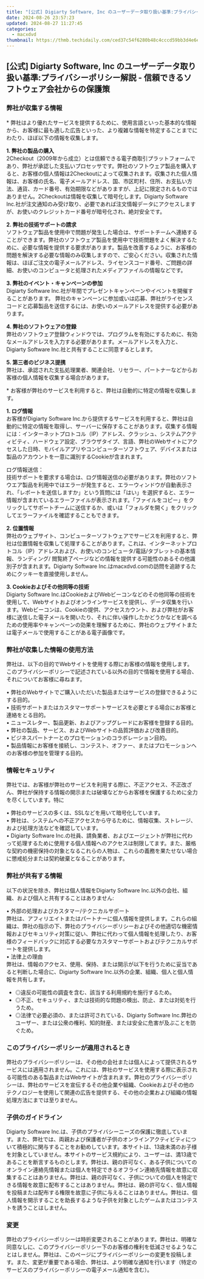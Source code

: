 ```yaml
---
title: "[公式] Digiarty Software, Inc のユーザーデータ取り扱い基準:プライバシーポリシー解説 - 信頼できるソフトウェア会社からの保護策"
date: 2024-08-26 23:57:23
updated: 2024-08-27 11:27:45
categories:
  - macxdvd
thumbnail: https://thmb.techidaily.com/ced37c54f6280b48c4cccd59bb3d4e6e75cf48a369ed52226c792a6ec4885ea2.jpg
---
```


## [公式] Digiarty Software, Inc のユーザーデータ取り扱い基準:プライバシーポリシー解説 - 信頼できるソフトウェア会社からの保護策

### **弊社が収集する情報**

\* 弊社はより優れたサービスを提供するために、使用言語といった基本的な情報から、お客様に最も適した広告といった、より複雑な情報を特定することまでにわたり、ほぼ以下の情報を収集します。

**1\. 弊社の製品の購入**  
 2Checkout（2009年から成立）とは信頼できる電子商取引プラットフォームであり、弊社が承認した支払いプロセッサです。弊社のソフトウェア製品を購入すると、お客様の個人情報は2Checkoutによって収集されます。収集された個人情報は、お客様の氏名、電子メールアドレス、国、市区町村、住所、お支払い方法、通貨、カード番号、有効期限などがありますが、上記に限定されるものではありません。2Checkoutは情報を収集して暗号化します。Digiarty Software Inc.社が注文通知のみ受け取り、必要であれば注文情報データにアクセスしますが、お使いのクレジットカード番号が暗号化され、絶対安全です。

**2\. 弊社の技術サポートの請求**   
 ソフトウェア製品を使用中で問題が発生した場合は、サポートチームへ連絡することができます。弊社のソフトウェア製品を使用中で技術問題をよく解決するために、必要な情報を提供する要求があります。製品を改善するように、お客様の問題を解決する必要な情報のみ収集しますので、ご安心ください。収集された情報は、ほぼご注文の電子メールアドレス、ライセンスコード番号、ご問題の詳細、お使いのコンピュータと処理されたメディアファイルの情報などです。

**3\. 弊社のイベント・キャンペーンの参加**  
 Digiarty Software Inc.社が年間でプレゼントキャンペーンやイベントを開催することがあります。 弊社のキャンペーンに参加或いは応募、弊社がライセンスコードと応募製品を送信するには、お使いのメールアドレスを提供する必要があります。

**4\. 弊社のソフトウェアの登録**  
 弊社のソフトウェア登録ウィンドウでは、プログラムを有効にするために、有効なメールアドレスを入力する必要があります。メールアドレスを入力と、Digiarty Software Inc.社と共有することに同意するとします。

**5\. 第三者のビジネス提携**  
 弊社は、承認された支払処理業者、関連会社、リセラー、パートナーなどからお客様の個人情報を収集する場合があります。

\* お客様が弊社のサービスを利用すると、弊社は自動的に特定の情報を収集します。

**1\. ログ情報**  
 お客様がDigiarty Software Inc.から提供するサービスを利用すると、弊社は自動的に特定の情報を取得し、サーバーに保存することがあります。収集する情報には：インターネットプロトコル（IP）アドレス、クラッシュ、システムアクティビティ、ハードウェア設定、ブラウザタイプ、言語、弊社のWebサイトにアクセスした日時、モバイルアプリやコンピューターソフトウェア、デバイスまたは製品のアカウントを一意に識別するCookieが含まれます。

ログ情報送信：  
技術サポートを要求する場合は、ログ情報送信の必要があります。弊社のソフトウエア製品を利用中ではエラーが発生すると、エラーウィンドウが自動表示され、「レポートを送信しますか」という質問には「はい」を選択すると、エラー情報が含まれているエラーファイルが表示されます。「ファイルをコピー」をクリックしてサポートチームに送信するか、或いは「フォルダを開く」をクリックしてエラーファイルを確認することもできます。

**2\. 位置情報**  
弊社のウェブサイト、コンピューターソフトウェアでサービスを利用すると、弊社は位置情報を収集して処理することがあります。これは、インターネットプロトコル（IP）アドレスおよび、お使いのコンピュータ/電話/タブレットの基本情報、ランディング/ 閲覧終了ページなどの情報を提供する可能性のあるその他識別子が含まれます。Digiarty Software Inc.はmacxdvd.comの訪問を追跡するためにクッキーを直接使用しません。

**3\. Cookieおよびその他同等の技術**  
 Digiarty Software Inc.はCookieおよびWebビーコンなどのその他同等の技術を使用して、Webサイトおよびオンラインサービスを提供し、データ収集を行います。Webビーコンは、Cookieの提供、アクセスカウント、および弊社がお客様に送信した電子メールを開いたり、それに伴い操作したかどうかなどを調べるための使用率やキャンペーンの効果を理解するために、弊社のウェブサイトまたは電子メールで使用することがある電子画像です。

### **弊社が収集した情報の使用方法**

弊社は、以下の目的でWebサイトを使用する際にお客様の情報を使用します。このプライバシーポリシーで記述されている以外の目的で情報を使用する場合、それについてお客様に尋ねます。

• 弊社のWebサイトでご購入いただいた製品またはサービスの登録できるようにする目的。  
• 技術サポートまたはカスタマーサポートサービスを必要とする場合にお客様と連絡をとる目的。  
• ニュースレター、製品更新、およびアップグレードにお客様を登録する目的。  
• 弊社の製品、サービス、およびWebサイトの品質評価および改善目的。  
• ビジネスパートナーとのプロモーションのコラボレーション目的。  
• 製品情報にお客様を接続し、コンテスト、オファー、またはプロモーションへのお客様の参加を管理する目的。

### **情報セキュリティ**

弊社では、お客様が弊社のサービスを利用する際に、不正アクセス、不正改ざん、弊社が保持する情報の開示または破壊などからお客様を保護するために全力を尽くしています。特に

• 弊社のサービスの多くは、SSLなどを用いて暗号化しています。  
• 弊社は、システムへの不正アクセスから守るために、情報収集、ストレージ、および処理方法などを確認しています。  
• Digiarty Software Inc.の社員、請負業者、およびエージェントが弊社に代わって処理するために使用する個人情報へのアクセスは制限してます。また、厳格な契約の機密保持の対象となるこれらの人物は、これらの義務を果たせない場合に懲戒処分または契約破棄となることがあります。

### **弊社が共有する情報**

 以下の状況を除き、弊社は個人情報をDigiarty Software Inc.以外の会社、組織、および個人と共有することはありません:

• 外部の処理およびカスタマー/テクニカルサポート  
弊社は、アフィリエイトまたはパートナーに個人情報を提供します。これらの組織は、弊社の指示の下、弊社のプライバシーポリシーおよびその他適切な機密情報およびセキュリティ対策に従い、弊社に代わって個人情報を処理したり、お客様のフィードバックに対応する必要なカスタマーサポートおよびテクニカルサポートを提供します。  
• 法律上の理由  
弊社は、情報のアクセス、使用、保持、または開示が以下を行うために妥当であると判断した場合に、Digiarty Software Inc.以外の企業、組織、個人と個人情報を共有します。

* ◎違反の可能性の調査を含む、該当する利用規約を施行するため。
* ◎不正、セキュリティ、または技術的な問題の検出、防止、または対処を行うため。
* ◎法律で必要必須の、または許可されている、Digiarty Software Inc.弊社のユーザー、または公衆の権利、知的財産、または安全に危害が及ぶことを防ぐため。

### **このプライバシーポリシーが適用されるとき**

弊社のプライバシーポリシーは、その他の会社または個人によって提供されるサービスには適用されません。これには、弊社のサービスを使用する際に表示される可能性のある製品またはWebサイトが含まれます。弊社のプライバシーポリシーは、弊社のサービスを宣伝するその他企業や組織、Cookieおよびその他のテクノロジーを使用して関連の広告を提供する、その他の企業および組織の情報処理方法にまでは至りません。

### **子供のガイドライン**

Digiarty Software Inc.は、子供のプライバシーニーズの保護に徹底しています。また、弊社では、両親および保護者が子供のオンラインアクティビティについて積極的に関与することをお勧めしています。本サイトは、13歳未満のお子様を対象としていません。本サイトのサービス規約により、ユーザーは、満13歳であることを断言するものとします。弊社は、親の許可なく、ある子供についてのオンライン連絡先情報または個人を特定できるオフライン連絡先情報を故意に収集することはありません。弊社は、親の許可なく、子供についての個人を特定できる情報を故意に配布することはありません。弊社は、親の許可なく、個人情報を投稿または配布する権限を故意に子供に与えることはありません。弊社は、個人情報を開示することを助長するような子供を対象としたゲームまたはコンテストを誘うことはしません。

### **変更**

弊社のプライバシーポリシーは時折変更されることがあります。弊社は、明確な同意なしに、このプライバシーポリシー下のお客様の権利を低減させるようなことはしません。弊社は、このページにプライバシーポリシーの変更を投稿します。また、変更が重要である場合、弊社は、より明確な通知を行います（特定のサービスのプライバシーポリシーの電子メール通知を含む）。



<ins class="adsbygoogle"
     style="display:block"
     data-ad-format="autorelaxed"
     data-ad-client="ca-pub-7571918770474297"
     data-ad-slot="1223367746"></ins>



<ins class="adsbygoogle"
     style="display:block"
     data-ad-client="ca-pub-7571918770474297"
     data-ad-slot="8358498916"
     data-ad-format="auto"
     data-full-width-responsive="true"></ins>
